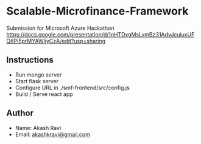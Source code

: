 # Scalable-Microfinance-Framework
Submission for Microsoft Azure Hackathon
https://docs.google.com/presentation/d/1nHTDxgMsLvmBz31AdvJcuiuxUFQ6Pi5prMYAWljyCzA/edit?usp=sharing

## Instructions

- Run mongo server
- Start flask server
- Configure URL in ./smf-frontend/src/config.js
- Build / Serve react app

## Author

- Name: Akash Ravi
- Email: akashkravi@gmail.com
